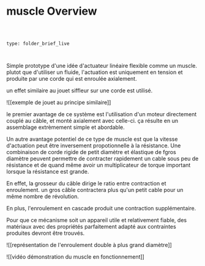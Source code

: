 # muscle Overview



 



```ccard



type: folder_brief_live



```



Simple prototype d'une idée d'actuateur linéaire flexible comme un muscle. plutot que d'utiliser un fluide, l'actuation est uniquement en tension et produite par une corde qui est enroulée axialement. 



un effet similaire au jouet siffleur sur une corde est utilisé. 



![[exemple de jouet au principe similaire]]



le premier avantage de ce système est l'utilisation d'un moteur directement couplé au câble, et monté axialement avec celle-ci. ça résulte en un assemblage extrèmement simple et abordable.



Un  autre avantage potentiel de ce type de muscle est que la vitesse d'actuation peut être inversement propotionnelle à la résistance. Une combinaison de corde rigide de petit diamètre et élastique de fgros diamètre peuvent permettre de contracter rapidement un cable sous peu de résistance et de quand même avoir un multiplicateur de torque important lorsque la résistance est grande.  



En effet, la grosseur du câble dirige le ratio entre contraction et enroulement. un gros câble contractera plus qu'un petit cable pour un même nombre de révolution. 



En plus, l'enroulement en cascade produit une contraction supplémentaire.



Pour que ce mécanisme soit un appareil utile et relativement fiable, des matériaux avec des propriétés parfaitement adapté aux contraintes produites devront être trouvés. 



![[représentation de l'enroulement double à plus grand diamètre]]



![[vidéo démonstration du muscle en fonctionnement]]